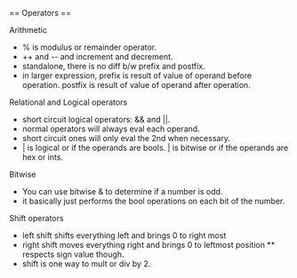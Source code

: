 == Operators ==

Arithmetic
* % is modulus or remainder operator.
* ++ and -- and increment and decrement.
* standalone, there is no diff b/w prefix and postfix.
* in larger expression, prefix is result of value of operand before operation.  postfix is result of value of operand after operation.

Relational and Logical operators
* short circuit logical operators: && and ||.
* normal operators will always eval each operand.
* short circuit ones will only eval the 2nd when necessary.
* | is logical or if the operands are bools. | is bitwise or if the operands are hex or ints.

Bitwise
* You can use bitwise & to determine if a number is odd.
* it basically just performs the bool operations on each bit of the number.


Shift operators
* left shift shifts everything left and brings 0 to right most
* right shift moves everything right and brings 0 to leftmost position
** respects sign value though.
* shift is one way to mult or div by 2.
